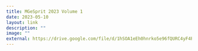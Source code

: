 ```yaml
---
title: MGeSprit 2023 Volume 1
date: 2023-05-10
layout: link
description: ""
image: ""
external: https://drive.google.com/file/d/1hSOA1eEh0hnrko5e96fQURC4yF4PYaDd/view?usp=share_link
---
```

